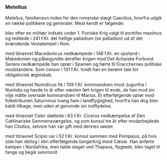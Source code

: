 ### Metellus


Metellus, familienavn inden for den romerske slægt Caecilius, hvorfra udgik en række politikere og generaler. Mest kendt er følgende:

blev efter en militær indsats under 1. Puniske Krig valgt til pontifex maximus og reddede i 241 f.Kr. det hellige palladium (se palladion) ud af det brændende Vestatempel i Rom.

med tilnavnet Macedonicus nedkæmpede i 148 f.Kr. en opstand i Makedonien og påbegyndte derefter krigen mod Det Achaiske Forbund. Senere nedkæmpede han oprør i Spanien og hørte til Gracchernes politiske modstandere. Som censor i 131 f.Kr. holdt han en berømt tale for obligatorisk ægteskab.

med tilnavnet Numidicus fik i 109 f.Kr. kommandoen imod Jugurtha i Numidia og havde to år efter næsten ført krigen til ende, da han mod sin vilje måtte overlade kommandoen til Marius. Et efterfølgende oprør mod folketribunen Saturninus tvang ham i landflygtighed, hvorfra han dog blev kaldt tilbage, men uden at genvinde sin indflydelse.

med tilnavnet Celer støttede i 63 f.Kr. Ciceros nedkæmpelse af Den Catilinariske Sammensværgelse, og som konsul tre år efter modarbejdede han Clodius, selvom han var gift med dennes søster.

med tilnavnet Scipio var i 52 f.Kr. konsul sammen med Pompejus, på hvis side han deltog i den efterfølgende borgerkrig imod Cæsar. Han anførte kampen i Nordafrika, men tabte slaget ved Thapsus, flygtede, blev taget til fange og begik selvmord.